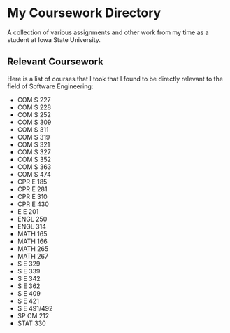 # My Coursework Directory
A collection of various assignments and other work from my time as a student at Iowa State University.

## Relevant Coursework

Here is a list of courses that I took that I found to be directly relevant to the field of Software Engineering:

* COM S 227 
* COM S 228
* COM S 252
* COM S 309
* COM S 311
* COM S 319
* COM S 321
* COM S 327
* COM S 352
* COM S 363
* COM S 474
* CPR E 185
* CPR E 281
* CPR E 310
* CPR E 430
* E E 201
* ENGL 250
* ENGL 314
* MATH 165
* MATH 166
* MATH 265
* MATH 267
* S E 329
* S E 339
* S E 342
* S E 362
* S E 409
* S E 421
* S E 491/492
* SP CM 212
* STAT 330
